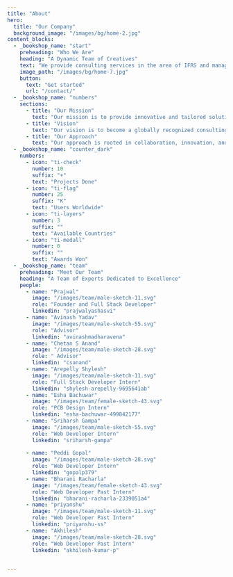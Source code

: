 ```yaml
---
title: "About"
hero:
  title: "Our Company"
  background_image: "/images/bg/home-2.jpg"
content_blocks:
  - _bookshop_name: "start"
    preheading: "Who We Are"
    heading: "A Dynamic Team of Creatives"
    text: "We provide consulting services in the area of IFRS and management reporting, helping companies to reach their highest level. We optimize business processes, making them easier."
    image_path: "/images/bg/home-7.jpg"
    button:
      text: "Get started"
      url: "/contact/"
  - _bookshop_name: "numbers"
    sections:
      - title: "Our Mission"
        text: "Our mission is to provide innovative and tailored solutions that enable businesses to thrive in a competitive landscape. We're committed to driving success through strategic partnerships."
      - title: "Vision"
        text: "Our vision is to become a globally recognized consulting firm known for delivering transformative results. We aim to be the go-to choice for businesses seeking growth and optimization."
      - title: "Our Approach"
        text: "Our approach is rooted in collaboration, innovation, and expertise. We work closely with our clients to understand their unique challenges and develop custom strategies to overcome them."
  - _bookshop_name: "counter_dark"
    numbers:
      - icon: "ti-check"
        number: 10
        suffix: "+"
        text: "Projects Done"
      - icon: "ti-flag"
        number: 25
        suffix: "K"
        text: "Users Worldwide"
      - icon: "ti-layers"
        number: 3
        suffix: ""
        text: "Available Countries"
      - icon: "ti-medall"
        number: 0
        suffix: ""
        text: "Awards Won"
  - _bookshop_name: "team"
    preheading: "Meet Our Team"
    heading: "A Team of Experts Dedicated to Excellence"
    people:
      - name: "Prajwal"
        image: "/images/team/male-sketch-11.svg"
        role: "Founder and Full Stack Developer"
        linkedin: "prajwalyashasvi"
      - name: "Avinash Yadav"
        image: "/images/team/male-sketch-55.svg"
        role: "Advisor"
        linkedin: "avinashmadharavena"
      - name: "Chetan S Anand"
        image: "/images/team/male-sketch-28.svg"
        role: " Advisor"
        linkedin: "csanand"
      - name: "Arepelly Shylesh"
        image: "/images/team/male-sketch-11.svg"
        role: "Full Stack Developer Intern"
        linkedin: "shylesh-arepelly-9695641ab"
      - name: "Esha Bachuwar"
        image: "/images/team/female-sketch-43.svg"
        role: "PCB Design Intern"
        linkedin: "esha-bachuwar-499842177"
      - name: "Sriharsh Gampa"
        image: "/images/team/male-sketch-55.svg"
        role: "Web Developer Intern"
        linkedin: "sriharsh-gampa"
      
      - name: "Peddi Gopal"
        image: "/images/team/male-sketch-28.svg"
        role: "Web Developer Intern"
        linkedin: "gopalp379" 
      - name: "Bharani Racharla"
        image: "/images/team/female-sketch-43.svg"
        role: "Web Developer Past Intern"
        linkedin: "bharani-racharla-2339051a4"
      - name: "priyanshu"
        image: "/images/team/male-sketch-11.svg"
        role: "Web Developer Past Intern"
        linkedin: "priyanshu-ss"
      - name: "Akhilesh"
        image: "/images/team/male-sketch-28.svg"
        role: "Web Developer Past Intern"
        linkedin: "akhilesh-kumar-p"
     
      
---
```

